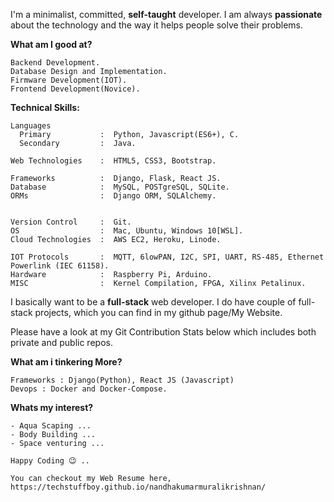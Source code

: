 

<!--
**TechStuffBoy/TechStuffBoy** is a ✨ _special_ ✨ repository because its `README.md` (this file) appears on your GitHub profile.

Here are some ideas to get you started:

- 🔭 I’m currently working on ...
- 🌱 I’m currently learning ...
- 👯 I’m looking to collaborate on ...
- 🤔 I’m looking for help with ...
- 💬 Ask me about ...
- 📫 How to reach me: ...
- 😄 Pronouns: ...
- ⚡ Fun fact: ...
-->

I'm a minimalist, committed, **self-taught** developer. I am always **passionate** about the technology and the way it helps people solve their problems.

**What am I good at?**
```
Backend Development.
Database Design and Implementation.
Firmware Development(IOT).
Frontend Development(Novice).
```
**Technical Skills:**
```
Languages          
  Primary           :  Python, Javascript(ES6+), C.
  Secondary         :  Java.
  
Web Technologies    :  HTML5, CSS3, Bootstrap.

Frameworks          :  Django, Flask, React JS.
Database            :  MySQL, POSTgreSQL, SQLite.
ORMs                :  Django ORM, SQLAlchemy.


Version Control     :  Git.
OS                  :  Mac, Ubuntu, Windows 10[WSL].
Cloud Technologies  :  AWS EC2, Heroku, Linode.

IOT Protocols       :  MQTT, 6lowPAN, I2C, SPI, UART, RS-485, Ethernet Powerlink (IEC 61158).
Hardware            :  Raspberry Pi, Arduino.
MISC                :  Kernel Compilation, FPGA, Xilinx Petalinux.

```
I basically want to be a **full-stack** web developer. I do have couple of full-stack projects, which you can find in my github page/My Website.

Please have a look at my Git Contribution Stats below which includes both private and public repos.


<!--
**Git Stats of my Private Repos**
![alt text](https://github.com/TechStuffBoy/TechStuffBoy/blob/master/Nandha-TillAug.png)
-->


**What am i tinkering More?**
```
Frameworks : Django(Python), React JS (Javascript)
Devops : Docker and Docker-Compose.
```
**Whats my interest?**
```
- Aqua Scaping ...
- Body Building ...
- Space venturing ...
```
```
Happy Coding 😉 ..
```

```
You can checkout my Web Resume here,
https://techstuffboy.github.io/nandhakumarmuralikrishnan/
```



